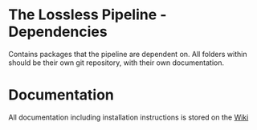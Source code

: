 # The Lossless Pipeline - Dependencies
Contains packages that the pipeline are dependent on. All folders within should be their own git repository, with their own documentation.

# Documentation
All documentation including installation instructions is stored on the [Wiki](https://git.sharcnet.ca/bucanl_pipelines/bids_lossless_eeg/wikis/home)